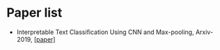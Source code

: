 # Paper list
- Interpretable Text Classification Using CNN and Max-pooling, Arxiv-2019, [[paper]](https://arxiv.org/pdf/1910.11236.pdf)
